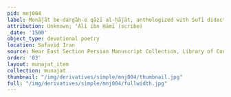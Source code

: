 ```yaml
---
pid: mnj004
label: Monājāt be-dargāh-e qāẓī al-ḥājāt, anthologized with Sufi didactic poetry
attribution: Unknown; ʻAlī ibn Ḥāmī (scribe)
_date: '1500'
object_type: devotional poetry
location: Safavid Iran
source: Near East Section Persian Manuscript Collection, Library of Congress (https://www.loc.gov/item/2017406028/)
order: '03'
layout: munajat_item
collection: munajat
thumbnail: "/img/derivatives/simple/mnj004/thumbnail.jpg"
full: "/img/derivatives/simple/mnj004/fullwidth.jpg"
---
```

